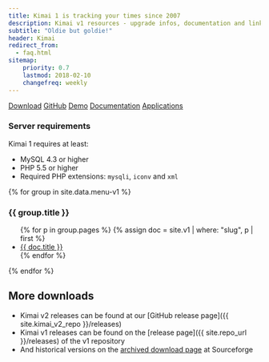 ```yaml
---
title: Kimai 1 is tracking your times since 2007
description: Kimai v1 resources - upgrade infos, documentation and links
subtitle: "Oldie but goldie!"
header: Kimai
redirect_from:
  - faq.html
sitemap:
    priority: 0.7
    lastmod: 2018-02-10
    changefreq: weekly
---
```


<a href="{{ site.stable_url }}" class="btn btn-primary"><i class="fas fa-download"></i> Download</a>
<a href="{{ site.repo_url }}" class="btn btn-primary"><i class="fab fa-github"></i> GitHub</a>
<a href="demo.html" class="btn btn-primary"><i class="fas fa-plane-departure"></i> Demo</a>
<a href="https://github.com/kimai/manuals/" class="btn btn-primary"><i class="fas fa-book"></i> Documentation</a>
<a href="apps/" class="btn btn-primary"><i class="fas fa-cubes"></i> Applications</a>

### Server requirements

Kimai 1 requires at least: 

- MySQL 4.3 or higher
- PHP 5.5 or higher
- Required PHP extensions: `mysqli`, `iconv` and `xml`

{% for group in site.data.menu-v1 %}
<h3>{{ group.title }}</h3>
<ul>
    {% for p in group.pages %}
    {% assign doc = site.v1 | where: "slug", p | first %}
    <li><a href="{{ doc.url }}">{{ doc.title }}</a></li>
    {% endfor %}
</ul>
{% endfor %}

## More downloads

- Kimai v2 releases can be found at our [GitHub release page]({{ site.kimai_v2_repo }}/releases)
- Kimai v1 releases can be found on the [release page]({{ site.repo_url }}/releases) of the v1 repository
- And historical versions on the [archived download page](https://sourceforge.net/projects/kimai/files/) at Sourceforge

